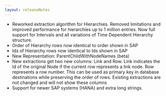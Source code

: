 ```yaml
---
layout: releaseNotes
---
```


* Reworked extraction algorithm for Hierarchies. Removed limitations and improved performance for hierarchies up to 1 million entries. Now full support for Intervals and all variations of Time Dependent Hierarchy structure.
* Order of Hierarchy rows now identical to order shown in SAP
* Ids of Hierarchy rows now identical to Ids shown in SAP
* New Representation: ParentChildWithNodeNames (beta)
* New extractions get two new columns: Link and Row. Link indicates the Id of the original Node if the current row represents a link node. Row represents a row number. This can be used as primary key in database destinations while preserving the order of rows. Existing extractions are not changed and will not show these columns
* Support for newer SAP systems (HANA) and extra long strings.